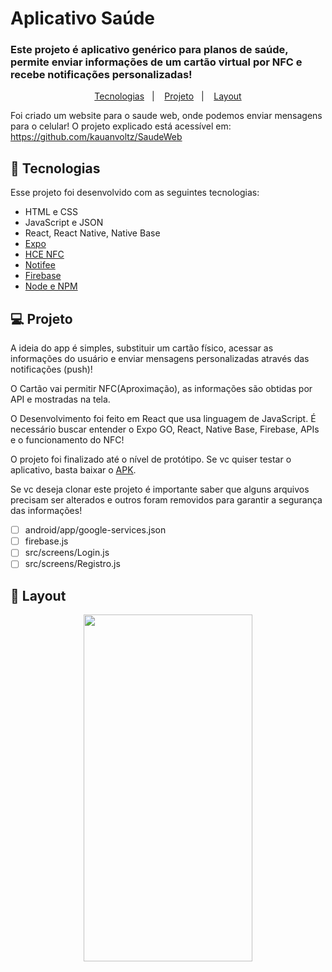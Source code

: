 # Aplicativo Saúde
### Este projeto é aplicativo genérico para planos de saúde, permite enviar informações de um cartão virtual por NFC e recebe notificações personalizadas!

<p align="center">
  <a href="#-tecnologias">Tecnologias</a>&nbsp;&nbsp;&nbsp;|&nbsp;&nbsp;&nbsp;
  <a href="#-projeto">Projeto</a>&nbsp;&nbsp;&nbsp;|&nbsp;&nbsp;&nbsp;
  <a href="#-layout">Layout</a>
</p>

Foi criado um website para o saude web, onde podemos enviar mensagens para o celular!
O projeto explicado está acessível em: https://github.com/kauanvoltz/SaudeWeb


## 🚀 Tecnologias

Esse projeto foi desenvolvido com as seguintes tecnologias:

- HTML e CSS
- JavaScript e JSON
- React, React Native, Native Base
- [Expo](https://docs.expo.dev/)
- [HCE NFC](https://github.com/cactuser/react-native-nfc-hce#README.md)
- [Notifee](https://notifee.app/)
- [Firebase](https://firebase.google.com/docs?hl=pt-br)
- [Node e NPM](https://nodejs.org/)

## 💻 Projeto

A ideia do app é simples, substituir um cartão físico, acessar as informações do usuário e enviar mensagens personalizadas através das notificações (push)!

O Cartão vai permitir NFC(Aproximação), as informações são obtidas por API e mostradas na tela.

O Desenvolvimento foi feito em React que usa linguagem de JavaScript. É necessário buscar entender o Expo GO, React, Native Base, Firebase, APIs e o funcionamento do NFC!

O projeto foi finalizado até o nível de protótipo. Se vc quiser testar o aplicativo, basta baixar o [APK](/Apk%20Donwload/application-44d64c95-78a4-44c1-aa84-0980dac01c93.apk).

Se vc deseja clonar este projeto é importante saber que alguns arquivos precisam ser alterados e outros foram removidos para garantir a segurança das informações!

- [ ] android/app/google-services.json
- [ ] firebase.js
- [ ] src/screens/Login.js
- [ ] src/screens/Registro.js

## 🔖 Layout

<div align="center">
<img src="/src/assets/Saude-App.gif" width="270" height="555">
</div>
